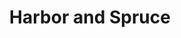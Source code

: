 ---
# Feel free to add content and custom Front Matter to this file.
# To modify the layout, see https://jekyllrb.com/docs/themes/#overriding-theme-defaults

layout: home
title :  Harbor and Spruce
banner: /assets/images/Home/banner.jpg
---